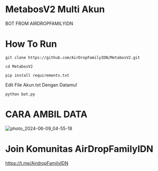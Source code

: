 # MetabosV2 Multi Akun
BOT FROM AIRDROPFAMILYIDN

# How To Run 

```
git clone https://github.com/AirDropFamilyIDN/MetabosV2.git
```
```
cd MetabosV2
```
```
pip install requirements.txt
```
Edit File Akun.txt Dengan Datamu!
```
python bot.py
```
# CARA AMBIL DATA
![photo_2024-06-09_04-55-18](https://github.com/AirDropFamilyIDN/MetabosV2/assets/162557346/11e493b9-8d56-4ab6-9e8a-cf0abcfad887)

# Join Komunitas AirDropFamilyIDN
https://t.me/AirdropFamilyIDN
